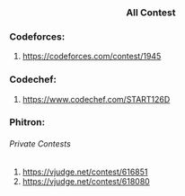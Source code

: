 <h3 align="center"> All Contest </h3>
 
### Codeforces:
1. https://codeforces.com/contest/1945

### Codechef:
1. https://www.codechef.com/START126D



### Phitron: 
<h6>Private Contests </h6>

1. https://vjudge.net/contest/616851
2. https://vjudge.net/contest/618080